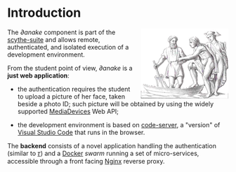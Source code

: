 # Introduction

<img align="right" style="margin-left: 1em;" src="img/logo.png">

The *∂anake* component is part of the
[scythe-suite](https://github.com/scythe-suite/) and allows remote,
authenticated, and isolated execution of a development environment.

From the student point of view, *∂anake* is a **just web application**:

* the authentication requires the student to upload a picture of her face, taken
  beside a photo ID; such picture will be obtained by using the widely supported
  [MediaDevices](https://developer.mozilla.org/en-US/docs/Web/API/MediaDevices)
  Web API;

* the development environment is based on
  [code-server](https://github.com/cdr/code-server), a "version" of [Visual
  Studio Code](https://code.visualstudio.com/) that runs in the browser.

The **backend** consists of a novel application handling the authentication
(similar to [𝜏](https://github.com/mapio/tau)) and a
[Docker](https://www.docker.com/) *swarm* running a set of micro-services,
accessible through a front facing [Nginx](https://www.nginx.com/) reverse proxy.
